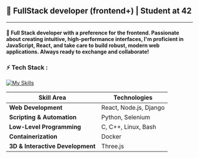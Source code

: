 ## 🚀 FullStack developer (frontend+) | Student at **42**
---------------------------------------------------------
#### 👋 Full Stack developer with a preference for the frontend. Passionate about creating intuitive, high-performance interfaces, I'm proficient in JavaScript, React, and take care to build robust, modern web applications. Always ready to exchange and collaborate!

### ⚡️ Tech Stack :

[![My Skills](https://skillicons.dev/icons?i=docker,react,threejs,nodejs,django,c,cpp,python,selenium)](https://skillicons.dev)


| **Skill Area**                   | **Technologies**                                             |
|----------------------------------|--------------------------------------------------------------|
| **Web Development**              | React, Node.js, Django                                       |
| **Scripting & Automation**       | Python, Selenium                                             |
| **Low-Level Programming**        | C, C++, Linux, Bash                                          |
| **Containerization**             | Docker                                                       |
| **3D & Interactive Development** | Three.js                                                     |

